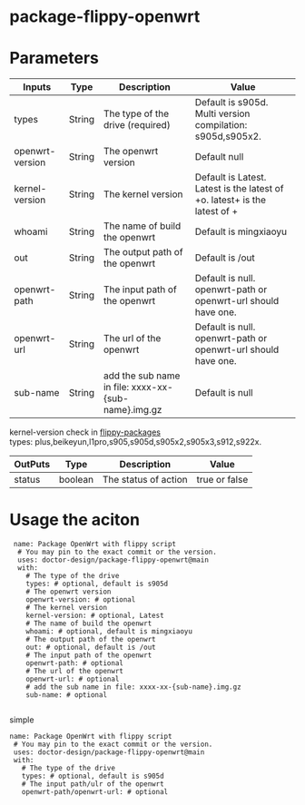 # package-flippy-openwrt


# Parameters

| Inputs | Type |Description | Value |
| --- | --- | --- |--- |
| types           | String | The type of the drive (required)|   Default is s905d.  Multi version compilation: s905d,s905x2.        |
| openwrt-version | String | The openwrt version  |  Default null   |
|kernel-version| String | The kernel version | Default is Latest. Latest is the latest of +o.  latest+ is the latest of + |
|whoami|  String | The name of build the openwrt | Default is mingxiaoyu|
|out| String | The output path of the openwrt  | Default is /out |
|openwrt-path| String | The input path of the openwrt |   Default is null. openwrt-path or openwrt-url should have one.  |
|openwrt-url| String | The url of the openwrt|  Default is null. openwrt-path or openwrt-url should have one.  |
|sub-name |  String | add the sub name in file: xxxx-xx-{sub-name}.img.gz| Default is null |
    
 kernel-version check in [flippy-packages](https://github.com/doctor-design/flippy-packages)   
 types: plus,beikeyun,l1pro,s905,s905d,s905x2,s905x3,s912,s922x.
 
| OutPuts | Type | Description | Value |
| --- | --- | --- | --- |
| status | boolean | The status of action | true or false |

# Usage the aciton

```
 name: Package OpenWrt with flippy script
  # You may pin to the exact commit or the version.
  uses: doctor-design/package-flippy-openwrt@main
  with:
    # The type of the drive
    types: # optional, default is s905d
    # The openwrt version
    openwrt-version: # optional
    # The kernel version
    kernel-version: # optional, Latest
    # The name of build the openwrt
    whoami: # optional, default is mingxiaoyu
    # The output path of the openwrt
    out: # optional, default is /out
    # The input path of the openwrt
    openwrt-path: # optional
    # The url of the openwrt
    openwrt-url: # optional
    # add the sub name in file: xxxx-xx-{sub-name}.img.gz
    sub-name: # optional
 
 ```
 simple
 ```
 name: Package OpenWrt with flippy script
  # You may pin to the exact commit or the version.
  uses: doctor-design/package-flippy-openwrt@main
  with:
    # The type of the drive
    types: # optional, default is s905d
    # The input path/ulr of the openwrt
    openwrt-path/openwrt-url: # optional
 ```
 
